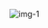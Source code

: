 ![img-1](https://user-images.githubusercontent.com/42955212/70845151-f73c1f80-1dff-11ea-9bd0-03c86d72dfe5.png)

